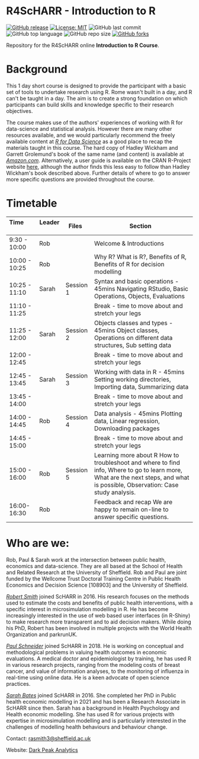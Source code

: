 # R4ScHARR - Introduction to R

[![GitHub release](https://img.shields.io/badge/R-HEDS-green)](https://img.shields.io/badge/R-hello-green)
[![License: MIT](https://img.shields.io/badge/License-MIT-yellow.svg)](https://opensource.org/licenses/MIT)
![GitHub last commit](https://img.shields.io/github/last-commit/ScHARR-PHEDS/R4ScHARR?color=red&style=plastic)
![GitHub top language](https://img.shields.io/github/languages/top/ScHARR-PHEDS/R4ScHARR?style=plastic)
![GitHub repo size](https://img.shields.io/github/repo-size/ScHARR-PHEDS/R4ScHARR?style=plastic)
[![GitHub forks](https://img.shields.io/github/forks/ScHARR-PHEDS/R4ScHARR?style=social&label=Fork&maxAge=2592000)](https://GitHub.com/ScHARR-PHEDS/R4ScHARR/network/)

Repository for the R4ScHARR online **Introduction to R Course**. 

# Background

This 1 day short course is designed to provide the participant with a basic set of tools to undertake research using R. Rome wasn't built in a day, and R can't be taught in a day. The aim is to create a strong foundation on which participants can build skills and knowledge specific to their research objectives.

The course makes use of the authors' experiences of working with R for data-science and statistical analysis. However there are many other resources available, and we would particularly recommend the freely available content at *[R for Data Science](https://r4ds.had.co.nz/)* as a good place to recap the materials taught in this course. The hard copy of Hadley Wickham and Garrett Grolemund's book of the same name (and content) is available at *[Amazon.com](https://r4ds.had.co.nz/)*. Alternatively, a user guide is available on the CRAN R-Project website [here](https://cran.r-project.org/doc/manuals/r-release/R-intro.html), although the author finds this less easy to follow than Hadley Wickham's book described above. Further details of where to go to answer more specific questions are provided throughout the course.

# Timetable

Time &nbsp; &nbsp; &nbsp; &nbsp; &nbsp; &nbsp; &nbsp; &nbsp; &nbsp; &nbsp;| Leader &nbsp; | Files &nbsp;    |Section &nbsp;                                                                                                                                                                      
------------------|---------|-----------|-----------------------------
9:30 - 10:00 |Rob   |         |Welcome & Introductions                                                                                                                                                      
10:00 - 10:25|Rob   |         |Why R? What is R?, Benefits of R, Benefits of R for decision modelling                                                                                                       
10:25 - 11:10| Sarah |Session 1|Syntax and basic operations - 45mins Navigating RStudio, Basic Operations, Objects, Evaluations                                                                              
11:10 - 11:25|      |         |Break - time to move about and stretch your legs                                                                                                                                                                
11:25 - 12:00| Sarah |Session 2|Objects classes and types - 45mins Object classes, Operations on different data structures, Sub setting data                                                                 
12:00 - 12:45|      |         |Break - time to move about and stretch your legs                                                                                                                                                                
12:45 - 13:45| Sarah |Session 3|Working with data in R - 45mins Setting working directories, Importing data, Summarizing data                                                                                
13:45 - 14:00|      |         |Break - time to move about and stretch your legs                                                                                                                                                                 
14:00 - 14:45| Rob   |Session 4|Data analysis - 45mins Plotting data, Linear regression, Downloading packages                                                                                                
14:45 - 15:00|      |         |Break - time to move about and stretch your legs                                                                                                                                                               
15:00 - 16:00|Rob   |Session 5|Learning more about R How to troubleshoot and where to find info, Where to go to learn more, What are the next steps, and what is possible, Observation: Case study analysis.
16:00- 16:30|Rob   |         |Feedback and recap We are happy to remain on-line to answer specific questions.                                                                                               

# Who are we:

Rob, Paul & Sarah work at the intersection between public health, economics and data-science. They are all based at the School of Health and Related Research at the University of Sheffield. Rob and Paul are joint funded by the Wellcome Trust Doctoral Training Centre in Public Health Economics and Decision Science [108903] and the University of Sheffield.

*[Robert Smith](https://www.linkedin.com/in/robert-smith-53b28438/)* joined ScHARR in 2016. His research focuses on the methods used to estimate the costs and benefits of public health interventions, with a specific interest in microsimulation modelling in R. He has become increasingly interested in the use of web based user interfaces (in R-Shiny) to make research more transparent and to aid decision makers. While doing his PhD, Robert has been involved in multiple projects with the World Health Organization and parkrunUK.

*[Paul Schneider](https://bitowaqr.github.io/)* joined ScHARR in 2018. He is working on conceptual and methodological problems in valuing health outcomes in economic evaluations. A medical doctor and epidemiologist by training, he has used R in various research projects, ranging from the modeling costs of breast cancer, and value of information analyses, to the monitoring of influenza in real-time using online data. He is a keen advocate of open science practices.

*[Sarah Bates](https://www.linkedin.com/in/sarah-bates-647ab9145/)* joined ScHARR in 2016. She completed her PhD in Public health economic modelling in 2021 and has been a Research Associate in ScHARR since then. Sarah has a background in Health Psychology and Health economic modelling. She has used R for various projects with expertise in microsimulation modelling and is particularly interested in the challenges of modelling health behaviours and behaviour change.

Contact:   rasmith3@sheffield.ac.uk

Website: [Dark Peak Analytics](https://www.darkpeakanalytics.com)




